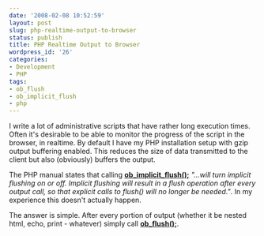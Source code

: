 ```yaml
---
date: '2008-02-08 10:52:59'
layout: post
slug: php-realtime-output-to-browser
status: publish
title: PHP Realtime Output to Browser
wordpress_id: '26'
categories:
- Development
- PHP
tags:
- ob_flush
- ob_implicit_flush
- php
---
```


I write a lot of administrative scripts that have rather long execution times.  Often it's desirable to be able to monitor the progress of the script in the browser, in realtime.  By default I have my PHP installation setup with gzip output buffering enabled.  This reduces the size of data transmitted to the client but also (obviously) buffers the output.

The PHP manual states that calling **[ob_implicit_flush();](http://us3.php.net/manual/en/function.ob-implicit-flush.php)** _"...will turn implicit flushing on or off. Implicit flushing will result in a flush operation after every output call, so that explicit calls to flush() will no longer be needed."_.  In my experience this doesn't actually happen.

The answer is simple.  After every portion of output (whether it be nested html, echo, print - whatever) simply call **[ob_flush();](http://us3.php.net/manual/en/function.ob-flush.php)**.
